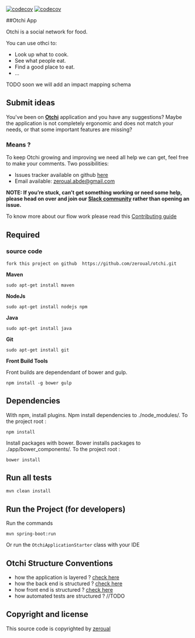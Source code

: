 [![codecov](https://codecov.io/gh/zeroual/otchi/branch/master/graph/badge.svg?token=27o9BTuSbA)](https://codecov.io/gh/zeroual/otchi)
[![codecov](https://circleci.com/gh/zeroual/otchi.svg?style=shield&circle-token=0d87372f166fdaf1080c8c2982f046d2bffb984e)](https://circleci.com/gh/zeroual/otchi)

##Otchi App

Otchi is a social network for food.

You can use othci to:

- Look up what to cook.
- See what people eat.
- Find a good place to eat.
- ...

TODO soon we will add an impact mapping schema

## Submit ideas

You've been on **[Otchi](http://otchi.herokuapp.com)** application and you have any suggestions?
Maybe the application is not completely ergonomic and does not match your needs, or that some important features are missing?

### Means ?

To keep Otchi  growing and improving we need all help we can get, feel free to make your comments.
 Two possibilities:
- Issues tracker available on github [here](https://github.com/zeroual/otchi/issues)
- Email available: zeroual.abde@gmail.com

**NOTE: If you’re stuck, can’t get something working or need some help, please head on over and join our [Slack community](https://otchi.slack.com) rather than opening an issue.**

To know more about our flow work please read this [Contributing guide](docs/how-to-contribute.md)

## Required

### source code

    fork this project on github  https://github.com/zeroual/otchi.git

**Maven**

    sudo apt-get install maven

**NodeJs**

    sudo apt-get install nodejs npm

**Java**

    sudo apt-get install java

**Git**

    sudo apt-get install git

**Front Build Tools**

Front builds are dependendant of bower and gulp.

    npm install -g bower gulp

## Dependencies

With npm, install plugins. Npm install dependencies to ./node_modules/.
To the project root :

    npm install

Install packages with bower. Bower installs packages to ./app/bower_components/.
To the project root :

    bower install

## Run all tests

    mvn clean install

## Run the Project (for developers)

Run the commands

    mvn spring-boot:run

  Or run the `OtchiApplicationStarter` class with your IDE

## Otchi Structure Conventions

- how the application is layered ? [check here](docs/how-application-is-layered.md)
- how the back end is structured ? [check here](docs/back-end-structure.md)
- how front end is structured ? [check here](docs/front-end-structure.md)
- how automated tests are structured ? //TODO

## Copyright and license

This source code is copyrighted by [zeroual](https://twitter.com/AbdeZeros)

